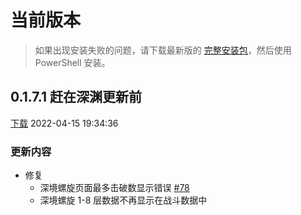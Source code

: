 # 当前版本

> 如果出现安装失败的问题，请下载最新版的 [完整安装包](../download.md)，然后使用 PowerShell 安装。

## 0.1.7.1 赶在深渊更新前 <Badge text="预览版" type="warning" vertical="middle" />

[下载](https://file.xunkong.cc/download/package/Xunkong.Desktop.Package_0.1.7.1_x64.msixbundle)
2022-04-15 19:34:36

### 更新内容

- 修复
  - 深境螺旋页面最多击破数显示错误 [#78](https://github.com/Scighost/Xunkong/issues/78)
  - 深境螺旋 1-8 层数据不再显示在战斗数据中


